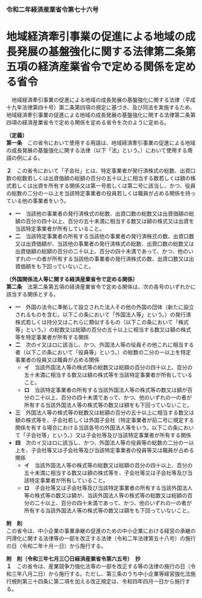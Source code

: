### 令和二年経済産業省令第七十六号  
# 地域経済牽引事業の促進による地域の成長発展の基盤強化に関する法律第二条第五項の経済産業省令で定める関係を定める省令  
　地域経済牽引事業の促進による地域の成長発展の基盤強化に関する法律（平成十九年法律第四十号）第二条第四項の規定に基づき、及び同法を実施するため、地域経済牽引事業の促進による地域の成長発展の基盤強化に関する法律第二条第四項の経済産業省令で定める関係を定める省令を次のように定める。  
  
**（定義）**  
**第一条**　この省令において使用する用語は、地域経済牽引事業の促進による地域の成長発展の基盤強化に関する法律（以下「法」という。）において使用する用語の例による。  
  
**２**　この省令において「子会社」とは、特定事業者が発行済株式の総数、出資口数の総数若しくは出資価額の総額の百分の五十以上に相当する数若しくは額の株式若しくは出資を所有する関係又は第一号若しくは第二号に該当し、かつ、役員の総数の二分の一以上を当該特定事業者の役員若しくは職員が占める関係を持っている他の事業者をいう。  
* **一**　当該他の事業者の発行済株式の総数、出資口数の総数又は出資価額の総額の百分の四十以上、百分の五十未満に相当する数又は額の株式又は出資を当該特定事業者が所有していること。  
* **二**　当該特定事業者の所有する当該他の事業者の発行済株式の数、出資口数又は出資価額が、当該他の事業者の発行済株式の総数、出資口数の総数又は出資価額の総額の百分の二十以上、百分の四十未満であって、かつ、他のいずれの一の者が所有する当該他の事業者の発行済株式の数、出資口数又は出資価額をも下回っていないこと。  
  
**（外国関係法人等に関する経済産業省令で定める関係）**  
**第二条**　法第二条第五項の経済産業省令で定める関係は、次の各号のいずれかに該当する関係とする。  
* **一**　外国の法令に準拠して設立された法人その他の外国の団体（新たに設立されるものを含む。以下この条において「外国法人等」という。）の発行済株式若しくは持分又はこれらに類似するもの（以下この条において「株式等」という。）の総数又は総額の百分の五十以上に相当する数又は額の株式等を特定事業者が所有する関係  
* **二**　次のイ又はロに該当し、かつ、外国法人等の役員その他これに相当する者（以下この条において「役員等」という。）の総数の二分の一以上を特定事業者の役員又は職員が占める関係  
	* **イ**　当該外国法人等の株式等の総数又は総額の百分の四十以上、百分の五十未満に相当する数又は額の株式等を当該特定事業者が所有していること。  
	* **ロ**　当該特定事業者の所有する当該外国法人等の株式等の数又は額が百分の二十以上、百分の四十未満であって、かつ、他のいずれの一の者が所有する当該外国法人等の株式等の数又は額をも下回っていないこと。  
* **三**　外国法人等の株式等の総数又は総額の百分の五十以上に相当する数又は額の株式等を、子会社若しくは外国子会社（特定事業者が前二号に規定する関係を有する場合における当該各号の外国法人等をいう。以下この条において「子会社等」という。）又は子会社等及び当該特定事業者が所有する関係  
* **四**　次のイ又はロに該当し、かつ、外国法人等の役員等の総数の二分の一以上を、子会社等又は子会社等及び当該特定事業者の役員等又は職員が占める関係  
	* **イ**　当該外国法人等の株式等の総数又は総額の百分の四十以上、百分の五十未満に相当する数又は額の株式等を、子会社等又は子会社等及び当該特定事業者が所有していること。  
	* **ロ**　子会社等又は子会社等及び当該特定事業者の所有する当該外国法人等の株式等の数又は額が、当該外国法人等の株式等の総数又は総額の百分の二十以上、百分の四十未満であって、かつ、他のいずれの一の者が所有する当該外国法人等の株式等の数又は額をも下回っていないこと。  
  
**附　則**  
この省令は、中小企業の事業承継の促進のための中小企業における経営の承継の円滑化に関する法律等の一部を改正する法律（令和二年法律第五十八号）の施行の日（令和二年十月一日）から施行する。  
  
**附　則（令和三年七月三〇日経済産業省令第六五号）　抄**  
**１**　この省令は、産業競争力強化法等の一部を改正する等の法律の施行の日（令和三年八月二日）から施行する。ただし、第三条のうち中小企業等経営強化法施行規則第三十四条に第二項を加える改正規定は、令和四年四月一日から施行する。  
  
